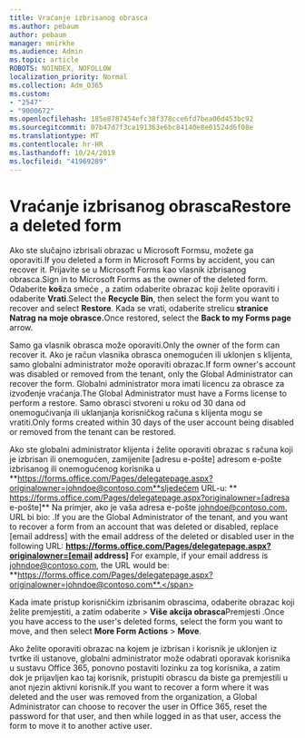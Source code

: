 ```yaml
---
title: Vraćanje izbrisanog obrasca
ms.author: pebaum
author: pebaum
manager: mnirkhe
ms.audience: Admin
ms.topic: article
ROBOTS: NOINDEX, NOFOLLOW
localization_priority: Normal
ms.collection: Adm_O365
ms.custom:
- "2547"
- "9000672"
ms.openlocfilehash: 185e8787454efc38f378cce6fd7bea06d453bc92
ms.sourcegitcommit: 07b47d7f3ca191363e6bc84140e8e01524d6f08e
ms.translationtype: MT
ms.contentlocale: hr-HR
ms.lasthandoff: 10/24/2019
ms.locfileid: "41969289"
---
```

# <a name="restore-a-deleted-form"></a><span data-ttu-id="dca12-102">Vraćanje izbrisanog obrasca</span><span class="sxs-lookup"><span data-stu-id="dca12-102">Restore a deleted form</span></span>

<span data-ttu-id="dca12-103">Ako ste slučajno izbrisali obrazac u Microsoft Formsu, možete ga oporaviti.</span><span class="sxs-lookup"><span data-stu-id="dca12-103">If you deleted a form in Microsoft Forms by accident, you can recover it.</span></span> <span data-ttu-id="dca12-104">Prijavite se u Microsoft Forms kao vlasnik izbrisanog obrasca.</span><span class="sxs-lookup"><span data-stu-id="dca12-104">Sign in to Microsoft Forms as the owner of the deleted form.</span></span> <span data-ttu-id="dca12-105">Odaberite **koš**za smeće , a zatim odaberite obrazac koji želite oporaviti i odaberite **Vrati**.</span><span class="sxs-lookup"><span data-stu-id="dca12-105">Select the **Recycle Bin**, then select the form you want to recover and select **Restore**.</span></span> <span data-ttu-id="dca12-106">Kada se vrati, odaberite strelicu **stranice Natrag na moje obrasce.**</span><span class="sxs-lookup"><span data-stu-id="dca12-106">Once restored, select the **Back to my Forms page** arrow.</span></span>

<span data-ttu-id="dca12-107">Samo ga vlasnik obrasca može oporaviti.</span><span class="sxs-lookup"><span data-stu-id="dca12-107">Only the owner of the form can recover it.</span></span> <span data-ttu-id="dca12-108">Ako je račun vlasnika obrasca onemogućen ili uklonjen s klijenta, samo globalni administrator može oporaviti obrazac.</span><span class="sxs-lookup"><span data-stu-id="dca12-108">If form owner's account was disabled or removed from the tenant, only the Global Administrator can recover the form.</span></span> <span data-ttu-id="dca12-109">Globalni administrator mora imati licencu za obrasce za izvođenje vraćanja.</span><span class="sxs-lookup"><span data-stu-id="dca12-109">The Global Administrator must have a Forms license to perform a restore.</span></span> <span data-ttu-id="dca12-110">Samo obrasci stvoreni u roku od 30 dana od onemogućivanja ili uklanjanja korisničkog računa s klijenta mogu se vratiti.</span><span class="sxs-lookup"><span data-stu-id="dca12-110">Only forms created within 30 days of the user account being disabled or removed from the tenant can be restored.</span></span>

<span data-ttu-id="dca12-111">Ako ste globalni administrator klijenta i želite oporaviti obrazac s računa koji je izbrisan ili onemogućen, zamijenite [adresu e-pošte] adresom e-pošte izbrisanog ili onemogućenog korisnika u **https://forms.office.com/Pages/delegatepage.aspx?originalowner=johndoe@contoso.com**sljedećem URL-u: \*\* https://forms.office.com/Pages/delegatepage.aspx?originalowner=[adresa e-pošte]\*\* Na primjer, ako je vaša adresa e-pošte johndoe@contoso.com, URL bi bio: .</span><span class="sxs-lookup"><span data-stu-id="dca12-111">If you are the Global Administrator of the tenant, and you want to recover a form from an account that was deleted or disabled, replace [email address] with the email address of the deleted or disabled user in the following URL: **https://forms.office.com/Pages/delegatepage.aspx?originalowner=[email address]** For example, if your email address is johndoe@contoso.com, the URL would be: **https://forms.office.com/Pages/delegatepage.aspx?originalowner=johndoe@contoso.com**.</span></span> 

<span data-ttu-id="dca12-112">Kada imate pristup korisničkim izbrisanim obrascima, odaberite obrazac koji želite premjestiti, a zatim odaberite > **Više** **akcija obrasca**Premjesti .</span><span class="sxs-lookup"><span data-stu-id="dca12-112">Once you have access to the user's deleted forms, select the form you want to move, and then select **More Form Actions** > **Move**.</span></span>

<span data-ttu-id="dca12-113">Ako želite oporaviti obrazac na kojem je izbrisan i korisnik je uklonjen iz tvrtke ili ustanove, globalni administrator može odabrati oporavak korisnika u sustavu Office 365, ponovno postaviti lozinku za tog korisnika, a zatim dok je prijavljen kao taj korisnik, pristupiti obrascu da biste ga premjestili u anot njezin aktivni korisnik.</span><span class="sxs-lookup"><span data-stu-id="dca12-113">If you want to recover a form where it was deleted and the user was removed from the organization, a Global Administrator can choose to recover the user in Office 365, reset the password for that user, and then while logged in as that user, access the form to move it to another active user.</span></span> 